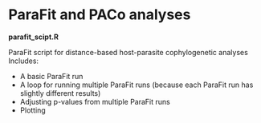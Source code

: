 # ParaFit and PACo analyses

**parafit_scipt.R**

ParaFit script for distance-based host-parasite cophylogenetic analyses
Includes:

* A basic ParaFit run
* A loop for running multiple ParaFit runs (because each ParaFit run has slightly different results)
* Adjusting p-values from multiple ParaFit runs
* Plotting

